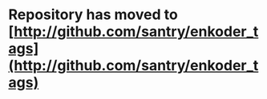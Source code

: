 # Repository has moved to [http://github.com/santry/enkoder_tags](http://github.com/santry/enkoder_tags)